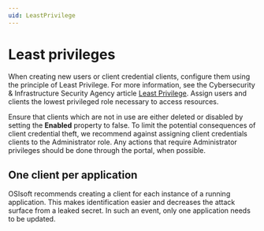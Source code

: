 ```yaml
---
uid: LeastPrivilege
---
```


# Least privileges

When creating new users or client credential clients, configure them using the principle of Least Privilege. For more information, see the Cybersecurity & Infrastructure Security Agency article [Least Privilege](https://us-cert.cisa.gov/bsi/articles/knowledge/principles/least-privilege). Assign users and clients the lowest privileged role necessary to access resources.

Ensure that clients which are not in use are either deleted or disabled by setting the **Enabled** property to false.
To limit the potential consequences of client credential theft, we recommend against assigning client credentials clients to the Administrator role. Any actions that require Administrator privileges should be done through the portal, when possible. 
<!-- Angela Flores 6/18/21 This should have a link to a procedure topic with instructions for setting the Enabled property. Also the link to Least Priviledge points to a page the is marked archived and contains a warning that the information may be out of date. Can we find an up-to-date link? -->

## One client per application

OSIsoft recommends creating a client for each instance of a running application. This makes identification easier and decreases the attack surface from a leaked secret. In such an event, only one application needs to be updated.
